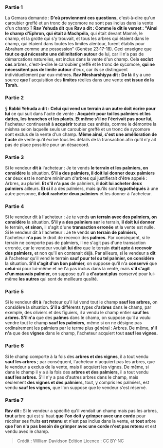 
### Partie 1
La Gemara demande : <b>D'où proviennent ces questions,</b> c'est-à-dire qu'un caroubier greffé et un tronc de sycomore ne sont pas inclus dans la vente d'un champ ? <b>Rav Yehuda dit</b> que <b>Rav a dit : Comme le dit le verset : "Ainsi le champ d'Ephron, qui était à Machpéla,</b> qui était devant Mamré, le champ, et la grotte qui s'y trouvait, et tous les arbres qui étaient dans le champ, qui étaient dans toutes les limites alentour, furent établis pour Abraham comme une possession" (Genèse 23:17-18). Ceci enseigne que <b>tout ce qui nécessite une délimitation autour</b> de lui, car il n'a pas de démarcations naturelles, est inclus dans la vente d'un champ. Cela <b>exclut ces</b> arbres, c'est-à-dire le caroubier greffé et le tronc de sycomore, <b>qui ne nécessitent pas de limite autour</b> d'eux, car ils se distinguent individuellement par eux-mêmes. <b>Rav Mesharshiyya dit : De là</b> il y a une source <b>que</b> l'acquisition des <b>limites</b> réelles dans une vente <b>est issue de la Torah.</b>

### Partie 2
§ <b>Rabbi Yehuda a dit : Celui qui vend un terrain à un autre doit écrire pour lui</b> ce qui suit dans l'acte de vente : <b>Acquérir pour toi les palmiers et les dattes, les branches et les plants. Et même s'il ne l'écrivait pas pour lui</b>, l'acheteur continuerait à <b>acquérir</b> toutes ces entités, comme le démontre la mishna selon laquelle seuls un caroubier greffé et un tronc de sycomore sont exclus de la vente d'un champ. <b>Même ainsi, c'est une amélioration de l'acte</b> de vente qu'il écrive tous les détails de la transaction afin qu'il n'y ait pas de place possible pour un désaccord.

### Partie 3
Si le vendeur <b>dit à</b> l'acheteur : Je te vends <b>le terrain et les palmiers, on considère</b> la situation. <b>S'il a des palmiers, il doit lui donner deux palmiers</b> car deux est le nombre minimum d'arbres qui justifierait d'être appelé : Arbres, au pluriel. <b>Et s'il n'a pas</b> de palmiers, <b>il doit lui acheter deux palmiers</b> ailleurs. <b>Et si</b> il a des palmiers, mais qu'ils sont <b>hypothéqués</b> à une autre personne, <b>il doit racheter deux palmiers</b> et les donner à l'acheteur.

### Partie 4
Si le vendeur dit à l'acheteur : Je te vends <b>un terrain avec des palmiers, on considère</b> la situation. <b>S'il y a des palmiers sur</b> le terrain, <b>il doit lui donner</b> le terrain, <b>et sinon,</b> il s'agit d'une <b>transaction erronée</b> et la vente est nulle. Si le vendeur dit à l'acheteur : Je te vends <b>un terrain de palmiers,</b> l'acheteur <b>n'a pas</b> le droit de recevoir des <b>palmes.</b> Par conséquent, si le terrain ne comporte pas de palmiers, il ne s'agit pas d'une transaction erronée, car le vendeur voulait <b>lui dire</b> que le terrain <b>était apte à recevoir des palmiers,</b> et non qu'il en contenait déjà. Par ailleurs, si le vendeur a <b>dit à</b> l'acheteur qu'il vend le terrain <b>sauf pour tel ou tel palmier, on considère</b> la situation. <b>S'il s'agit d'un bon palmier,</b> on suppose qu'il n'a <b>conservé</b> que <b>celui-ci</b> pour lui-même et ne l'a pas inclus dans la vente, mais <b>s'il s'agit d'un mauvais palmier,</b> on suppose qu'il a <b>d'autant plus</b> conservé pour lui-même <b>les autres</b> qui sont de meilleure qualité.

### Partie 5
Si le vendeur <b>dit à</b> l'acheteur qu'il lui vend tout le champ <b>sauf les arbres,</b> on considère la situation. <b>S'il a</b> différents types d'<b>arbres</b> dans le champ, par exemple, des oliviers et des figuiers, il a vendu le champ entier <b>sauf les arbres. S'il n'a</b> que des <b>palmes</b> dans le champ, on suppose qu'il a voulu vendre tout le champ <b>sauf les palmiers,</b> même si on ne désigne pas ordinairement les palmiers par le terme plus général : Arbres. De même, <b>s'il n'a</b> que des <b>vignes</b> dans le champ, l'acheteur acquiert tout <b>sauf les vignes.</b>

### Partie 6
Si le champ comporte à la fois des <b>arbres et des vignes</b>, il a tout vendu <b>sauf les arbres</b> ; par conséquent, l'acheteur n'acquiert pas les arbres, que le vendeur a exclus de la vente, mais il acquiert les vignes. De même, si dans le champ il y a à la fois des <b>arbres et des palmiers,</b> il a tout vendu <b>sauf les arbres.</b> S'il n'y a pas d'autres arbres dans le champ, mais seulement <b>des vignes et des palmiers,</b> tout, y compris les palmiers, est vendu <b>sauf les vignes,</b> que l'on suppose que le vendeur s'est réservé.

### Partie 7
<b>Rav dit :</b> Si le vendeur a spécifié qu'il vendait un champ mais pas les arbres, <b>tout</b> arbre qui est si haut <b>que l'on doit y grimper avec une corde</b> pour récolter ses fruits <b>est retenu</b> et n'est pas inclus dans la vente, et <b>tout</b> arbre <b>que l'on n'a pas besoin de grimper avec une corde n'est pas retenu</b> et est vendu avec le champ.

>Crédit : William Davidson Edition
>Licence : CC BY-NC